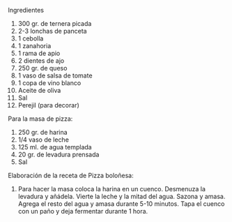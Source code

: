 Ingredientes

1. 300 gr. de ternera picada
2. 2-3 lonchas de panceta
3. 1 cebolla
4. 1 zanahoria
5. 1 rama de apio
6. 2 dientes de ajo
7. 250 gr. de queso
8. 1 vaso de salsa de tomate
9. 1 copa de vino blanco
10. Aceite de oliva
11. Sal
12. Perejil (para decorar)

Para la masa de pizza:

1. 250 gr. de harina
2. 1/4 vaso de leche
3. 125 ml. de agua templada
4. 20 gr. de levadura prensada
5. Sal

Elaboración de la receta de Pizza boloñesa:

1. Para hacer la masa coloca la harina en un cuenco. Desmenuza la levadura y añádela. Vierte la leche y la mitad del agua. Sazona y amasa. Agrega el resto del agua y amasa durante 5-10 minutos. Tapa el cuenco con un paño y deja fermentar durante 1 hora.
